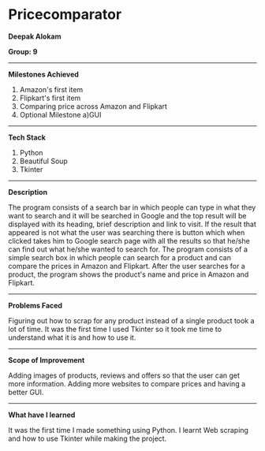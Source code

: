 # Pricecomparator


 <b>Deepak Alokam</b>
 
 <b>Group: 9</b>
 
 <hr>
 
 <b>Milestones Achieved</b>
 
 1. Amazon's first item
 2. Flipkart's first item
 3. Comparing price across Amazon and Flipkart
 4. Optional Milestone
    a)GUI
    
 <hr>
 
 <b>Tech Stack</b>
 
 1. Python
 2. Beautiful Soup 
 3. Tkinter
 
 <hr>
 
 <b>Description</b>

 The program consists of a search bar in which people can type in what they want to search and it will be searched in Google and the
 top result will be displayed with its heading, brief description and link to visit. 
 If the result that appeared is not what the user was searching there is button which when clicked takes him to Google search page 
 with all the results so that he/she can find out what he/she wanted to search for.
 The program consists of a simple search box in which people can search for a product and can compare the prices in Amazon and Flipkart.
 After the user searches for a product, the program shows the product's name and price in Amazon and Flipkart.
 
 <hr>
 
 <b>Problems Faced</b>
 
 Figuring out how to scrap for any product instead of a single product took a lot of time. It was the first time I used Tkinter so
 it took me time to understand what it is and how to use it.
 
 <hr>
 
 <b>Scope of Improvement</b>
 
 Adding images of products, reviews and offers so that the user can get more information. Adding more websites to compare prices and 
 having a better GUI.
 
 <hr>
 
 <b>What have I learned</b>
 
 It was the first time I made something using Python. I learnt Web scraping and how to use Tkinter while making the project.
 
